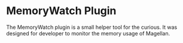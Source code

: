 # MemoryWatch Plugin

The MemoryWatch plugin is a small helper tool for the curious. It was designed for developer to monitor the memory usage of Magellan.
